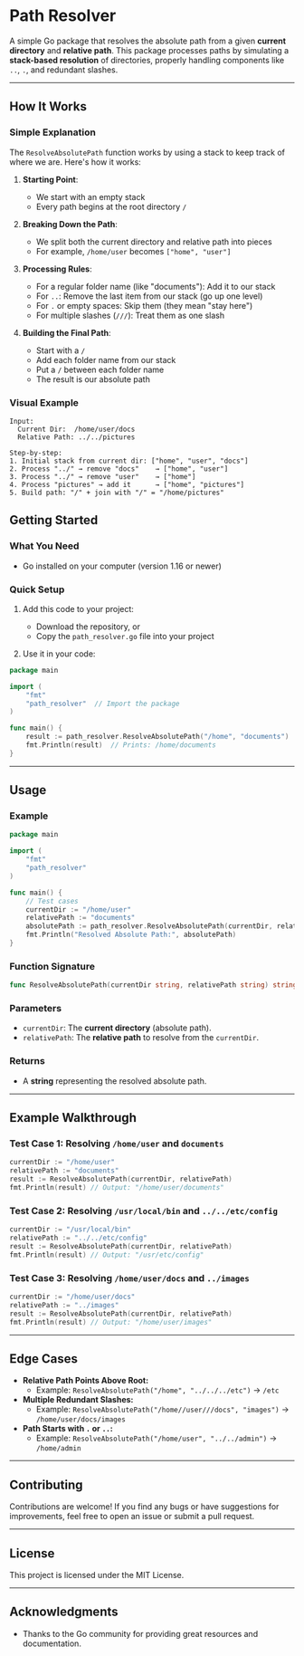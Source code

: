 # Path Resolver

A simple Go package that resolves the absolute path from a given **current directory** and **relative path**. This package processes paths by simulating a **stack-based resolution** of directories, properly handling components like `..`, `.`, and redundant slashes.

---

## How It Works

### Simple Explanation

The `ResolveAbsolutePath` function works by using a stack to keep track of where we are. Here's how it works:

1. **Starting Point**: 
   - We start with an empty stack
   - Every path begins at the root directory `/`

2. **Breaking Down the Path**:
   - We split both the current directory and relative path into pieces
   - For example, `/home/user` becomes `["home", "user"]`

3. **Processing Rules**:
   - For a regular folder name (like "documents"): Add it to our stack
   - For `..`: Remove the last item from our stack (go up one level)
   - For `.` or empty spaces: Skip them (they mean "stay here")
   - For multiple slashes (`///`): Treat them as one slash

4. **Building the Final Path**:
   - Start with a `/`
   - Add each folder name from our stack
   - Put a `/` between each folder name
   - The result is our absolute path

### Visual Example

```
Input:
  Current Dir:  /home/user/docs
  Relative Path: ../../pictures

Step-by-step:
1. Initial stack from current dir: ["home", "user", "docs"]
2. Process "../" → remove "docs"    → ["home", "user"]
3. Process "../" → remove "user"    → ["home"]
4. Process "pictures" → add it      → ["home", "pictures"]
5. Build path: "/" + join with "/" = "/home/pictures"
```


## Getting Started

### What You Need
- Go installed on your computer (version 1.16 or newer)

### Quick Setup
1. Add this code to your project:
   - Download the repository, or
   - Copy the `path_resolver.go` file into your project

2. Use it in your code:
```go
package main

import (
    "fmt"
    "path_resolver"  // Import the package
)

func main() {
    result := path_resolver.ResolveAbsolutePath("/home", "documents")
    fmt.Println(result)  // Prints: /home/documents
}
```

---

## Usage

### Example

```go
package main

import (
	"fmt"
	"path_resolver"
)

func main() {
	// Test cases
	currentDir := "/home/user"
	relativePath := "documents"
	absolutePath := path_resolver.ResolveAbsolutePath(currentDir, relativePath)
	fmt.Println("Resolved Absolute Path:", absolutePath)
}
```

### Function Signature

```go
func ResolveAbsolutePath(currentDir string, relativePath string) string
```

### Parameters
- `currentDir`: The **current directory** (absolute path).
- `relativePath`: The **relative path** to resolve from the `currentDir`.

### Returns
- A **string** representing the resolved absolute path.

---

## Example Walkthrough

### Test Case 1: Resolving `/home/user` and `documents`

```go
currentDir := "/home/user"
relativePath := "documents"
result := ResolveAbsolutePath(currentDir, relativePath)
fmt.Println(result) // Output: "/home/user/documents"
```

### Test Case 2: Resolving `/usr/local/bin` and `../../etc/config`

```go
currentDir := "/usr/local/bin"
relativePath := "../../etc/config"
result := ResolveAbsolutePath(currentDir, relativePath)
fmt.Println(result) // Output: "/usr/etc/config"
```

### Test Case 3: Resolving `/home/user/docs` and `../images`

```go
currentDir := "/home/user/docs"
relativePath := "../images"
result := ResolveAbsolutePath(currentDir, relativePath)
fmt.Println(result) // Output: "/home/user/images"
```

---

## Edge Cases

- **Relative Path Points Above Root:**
  - Example: `ResolveAbsolutePath("/home", "../../../etc")` → `/etc`
- **Multiple Redundant Slashes:**
  - Example: `ResolveAbsolutePath("/home//user///docs", "images")` → `/home/user/docs/images`
- **Path Starts with `.` or `..`:**
  - Example: `ResolveAbsolutePath("/home/user", "../../admin")` → `/home/admin`

---

## Contributing

Contributions are welcome! If you find any bugs or have suggestions for improvements, feel free to open an issue or submit a pull request.

---

## License

This project is licensed under the MIT License.

---

## Acknowledgments

- Thanks to the Go community for providing great resources and documentation.
